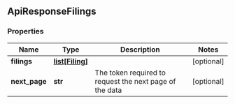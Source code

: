 ## ApiResponseFilings

### Properties
Name | Type | Description | Notes
------------ | ------------- | ------------- | -------------
**filings** | [**list[Filing]**](Filing.md) |  | [optional] 
**next_page** | **str** | The token required to request the next page of the data | [optional] 




